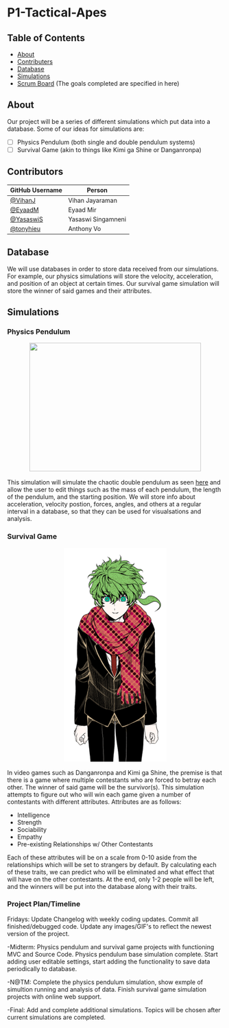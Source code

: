 # P1-Tactical-Apes

## Table of Contents
- [About](https://github.com/tonyhieu/P1-Tactical-Apes/blob/main/README.md#about)
- [Contributers](https://github.com/tonyhieu/P1-Tactical-Apes/blob/main/README.md#contributers)
- [Database](https://github.com/tonyhieu/P1-Tactical-Apes/blob/main/README.md#database)
- [Simulations](https://github.com/tonyhieu/P1-Tactical-Apes/blob/main/README.md#simulations)
- [Scrum Board](https://github.com/tonyhieu/P1-Tactical-Apes/projects) (The goals completed are specified in here)

## About
Our project will be a series of different simulations which put data into a database. Some of our ideas for simulations are:
- [ ] Physics Pendulum (both single and double pendulum systems)
- [ ] Survival Game (akin to things like Kimi ga Shine or Danganronpa)

## Contributors
| GitHub Username | Person |
| --- | --- |
| [@VihanJ](https://github.com/VihanJ) | Vihan Jayaraman |
| [@EyaadM](https://github.com/eyaadm) | Eyaad Mir |
| [@YasaswiS](https://github.com/YasaswiS) | Yasaswi Singamneni |
| [@tonyhieu](https://github.com/tonyhieu) | Anthony Vo |



## Database
We will use databases in order to store data received from our simulations. For example, our physics simulations will store the velocity, acceleration, and position of an object at certain times. Our survival game simulation will store the winner of said games and their attributes.

## Simulations

### Physics Pendulum
<p align="center">
  <img width="400" height="300" src="https://rotations.berkeley.edu/wp-content/uploads/2017/10/double-pendulum.png">
</p>

This simulation will simulate the chaotic double pendulum as seen [here](https://rotations.berkeley.edu/wp-content/uploads/2017/10/double-pendulum.png) and allow the user to edit things such as the mass of each pendulum, the length of the pendulum, and the starting position. We will store info about acceleration, velocity postion, forces, angles, and others at a regular interval in a database, so that they can be used for visualsations and analysis.

### Survival Game

<p align="center">
  <img src="media/souHiyori.png">
</p>

In video games such as Danganronpa and Kimi ga Shine, the premise is that there is a game where multiple contestants who are forced to betray each other. The winner of said game will be the survivor(s). This simulation attempts to figure out who will win each game given a number of contestants with different attributes. Attributes are as follows:
- Intelligence
- Strength
- Sociability
- Empathy
- Pre-existing Relationships w/ Other Contestants

Each of these attributes will be on a scale from 0-10 aside from the relationships which will be set to strangers by default. By calculating each of these traits, we can predict who will be eliminated and what effect that will have on the other contestants. At the end, only 1-2 people will be left, and the winners will be put into the database along with their traits.

### Project Plan/Timeline 

Fridays: Update Changelog with weekly coding updates. Commit all finished/debugged code. Update any images/GIF's to reflect the newest version of the project. 

-Midterm: Physics pendulum and survival game projects with functioning MVC and Source Code. Physics pendulum base simulation complete. Start adding user editable settings, start adding the functionality to save data periodically to database.

-N@TM: Complete the physics pendulum simulation, show exmple of simultion running and analysis of data. Finish survival game simulation projects with online web support.

-Final: Add and complete additional simulations. Topics will be chosen after current simulations are completed.
